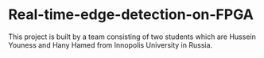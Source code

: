 # Real-time-edge-detection-on-FPGA
This project is built by a team consisting of two students which are Hussein Youness and Hany Hamed from Innopolis University in Russia.
